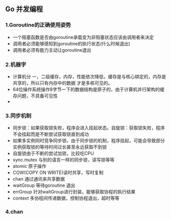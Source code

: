 ## Go 并发编程

### 1.Goroutine的正确使用姿势

- 一个阻塞函数是否由goroutine承载变为非阻塞状态应该由调用者来决定
- 调用者必须能够感知到goroutine的执行状态(什么时候退出)
- 调用者必须有能力主动让goroutine退出

### 2.机器字

- 计算机分 一，二级缓存，内存，性能依次降低，缓存是与核心绑定的，内存是共享的，所以只有内存中的数据
才是多核可见的。
- 64位操作系统操作8字节一下的数据结构是原子的，由于计算机并行架构的缓存问题，不具备可见性
- 

### 3.同步机制
- 同步锁：如果获取锁失败，程序会进入挂起状态。自旋锁：获取锁失败，程序不会挂起而是不断尝试获取锁直到成功
- 如果多实例同时竞争同步锁，由于同步锁的机制，程序挂起，可能会导致部分实例获取锁的等待时间过长甚至永远获取不到锁
- 自旋锁由于不断的尝试加锁，比较吃CPU
- sync.mutex 与别的语言一样的同步锁，读写锁等等
- atomic 原子操作
- COW(COPY ON WRITE)读时共享，写时复制
- chan 通过通讯来共享数据
- waitGroup 等待goroutine 退出
- errGroup 针对waitGroup进行封装，能够获取协程的执行结果
- context 多协程间传递数据，控制协程退出，超时等等

###  4.chan